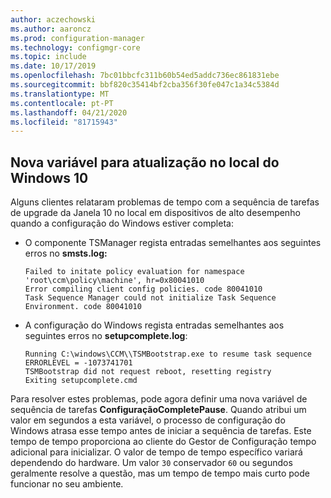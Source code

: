```yaml
---
author: aczechowski
ms.author: aaroncz
ms.prod: configuration-manager
ms.technology: configmgr-core
ms.topic: include
ms.date: 10/17/2019
ms.openlocfilehash: 7bc01bbcfc311b60b54ed5addc736ec861831ebe
ms.sourcegitcommit: bbf820c35414bf2cba356f30fe047c1a34c5384d
ms.translationtype: MT
ms.contentlocale: pt-PT
ms.lasthandoff: 04/21/2020
ms.locfileid: "81715943"
---
```

## <a name="new-variable-for-windows-10-in-place-upgrade"></a><a name="bkmk_osdvar"></a>Nova variável para atualização no local do Windows 10

<!--4680263-->

Alguns clientes relataram problemas de tempo com a sequência de tarefas de upgrade da Janela 10 no local em dispositivos de alto desempenho quando a configuração do Windows estiver completa:

- O componente TSManager regista entradas semelhantes aos seguintes erros no **smsts.log:**

    ``` log
    Failed to initate policy evaluation for namespace 'root\ccm\policy\machine', hr=0x80041010
    Error compiling client config policies. code 80041010
    Task Sequence Manager could not initialize Task Sequence Environment. code 80041010
    ```

- A configuração do Windows regista entradas semelhantes aos seguintes erros no **setupcomplete.log**:

    ``` log
    Running C:\windows\CCM\\TSMBootstrap.exe to resume task sequence
    ERRORLEVEL = -1073741701
    TSMBootstrap did not request reboot, resetting registry
    Exiting setupcomplete.cmd
    ```

Para resolver estes problemas, pode agora definir uma nova variável de sequência de tarefas **ConfiguraçãoCompletePause**. Quando atribui um valor em segundos a esta variável, o processo de configuração do Windows atrasa esse tempo antes de iniciar a sequência de tarefas. Este tempo de tempo proporciona ao cliente do Gestor de Configuração tempo adicional para inicializar. O valor de tempo de tempo específico variará dependendo do hardware. Um valor `30` conservador `60` ou segundos geralmente resolve a questão, mas um tempo de tempo mais curto pode funcionar no seu ambiente.
